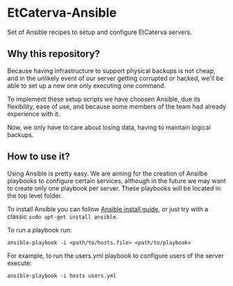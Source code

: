 EtCaterva-Ansible
=================

Set of Ansible recipes to setup and configure EtCaterva servers.


Why this repository?
--------------------

Because having infrastructure to support physical backups is not cheap,
and in the unlikely event of our server getting corrupted or hacked, we'll
be able to set up a new one only executing one command.

To implement these setup scripts we have choosen Ansible, due its flexibility,
ease of use, and because some members of the team had already experience with it.

Now, we only have to care about losing data, having to maintain logical backups.


How to use it?
--------------

Using Ansible is pretty easy. We are aiming for the creation of Ansilbe
playbooks to configure certain services, although in the future we may
want to create only one playbook per server. These playbooks will be located
in the top level folder.

To install Ansible you can follow [Ansible install guide], or just try with
a classic `sudo apt-get install ansible`.

[Ansible install guide]: http://docs.ansible.com/intro_installation.html

To run a playbook run:

    ansible-playbook -i <path/to/hosts.file> <path/to/playbook>

For example, to run the users.yml playbook to configure users of the server
execute:

    ansible-playbook -i hosts users.yml
